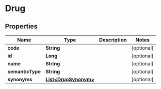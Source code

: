 # Drug

## Properties
Name | Type | Description | Notes
------------ | ------------- | ------------- | -------------
**code** | **String** |  |  [optional]
**id** | **Long** |  |  [optional]
**name** | **String** |  |  [optional]
**semanticType** | **String** |  |  [optional]
**synonyms** | [**List&lt;DrugSynonym&gt;**](DrugSynonym.md) |  |  [optional]
